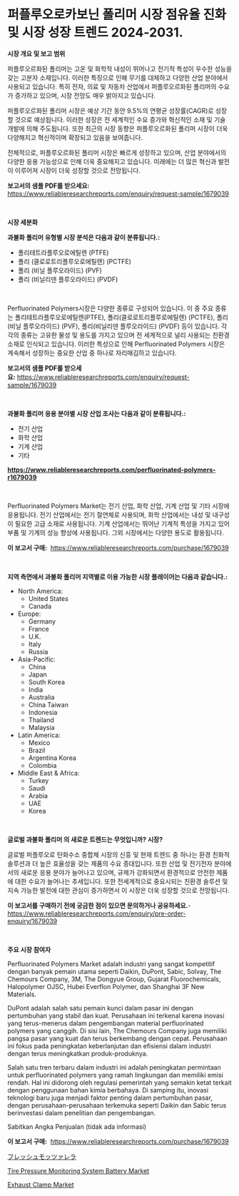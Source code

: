 <p><h1>퍼플루오로카보닌 폴리머 시장 점유율 진화 및 시장 성장 트렌드 2024-2031.</h1></p><p><strong>시장 개요 및 보고 범위</strong></p>
<p><p>퍼플루오르화된 폴리머는 고온 및 화학적 내성이 뛰어나고 전기적 특성이 우수한 성능을 갖는 고분자 소재입니다. 이러한 특징으로 인해 무기를 대체하고 다양한 산업 분야에서 사용되고 있습니다. 특히 전자, 의료 및 자동차 산업에서 퍼플루오르화된 폴리머의 수요가 증가하고 있으며, 시장 전망도 매우 밝아지고 있습니다.</p><p>퍼플루오르화된 폴리머 시장은 예상 기간 동안 9.5%의 연평균 성장률(CAGR)로 성장할 것으로 예상됩니다. 이러한 성장은 전 세계적인 수요 증가와 혁신적인 소재 및 기술 개발에 의해 주도됩니다. 또한 최근의 시장 동향은 퍼플루오르화된 폴리머 시장이 더욱 다양해지고 혁신적이며 확장되고 있음을 보여줍니다.</p><p>전체적으로, 퍼플루오르화된 폴리머 시장은 빠르게 성장하고 있으며, 산업 분야에서의 다양한 응용 가능성으로 인해 더욱 중요해지고 있습니다. 미래에는 더 많은 혁신과 발전이 이루어져 시장이 더욱 성장할 것으로 전망됩니다.</p></p>
<p><strong>보고서의 샘플 PDF를 받으세요:</strong> <a href="https://www.reliableresearchreports.com/enquiry/request-sample/1679039">https://www.reliableresearchreports.com/enquiry/request-sample/1679039</a></p>
<p>&nbsp;</p>
<p><strong>시장 세분화</strong></p>
<p><strong>과불화 폴리머 유형별 시장 분석은 다음과 같이 분류됩니다.:</strong></p>
<p><ul><li>폴리테트라플루오로에틸렌 (PTFE)</li><li>폴리 (클로로트리플루오로에틸렌) (PCTFE)</li><li>폴리 (비닐 플루오라이드) (PVF)</li><li>폴리 (비닐리덴 플루오라이드) (PVDF)</li></ul></p>
<p>&nbsp;</p>
<p><p>Perfluorinated Polymers시장은 다양한 종류로 구성되어 있습니다. 이 중 주요 종류는 폴리테트라플루오로에틸렌(PTFE), 폴리(클로로트리플루로에틸렌) (PCTFE), 폴리(비닐 플루오라이드) (PVF), 폴리(비닐리덴 플루오라이드) (PVDF) 등이 있습니다. 각각의 종류는 고유한 물성 및 용도를 가지고 있으며 전 세계적으로 널리 사용되는 친환경 소재로 인식되고 있습니다. 이러한 특성으로 인해 Perfluorinated Polymers 시장은 계속해서 성장하는 중요한 산업 중 하나로 자리매김하고 있습니다.</p></p>
<p><strong>보고서의 샘플 PDF를 받으세요:</strong>&nbsp;<a href="https://www.reliableresearchreports.com/enquiry/request-sample/1679039">https://www.reliableresearchreports.com/enquiry/request-sample/1679039</a></p>
<p>&nbsp;</p>
<p><strong> 과불화 폴리머 응용 분야별 시장 산업 조사는 다음과 같이 분류됩니다.:</strong></p>
<p><ul><li>전기 산업</li><li>화학 산업</li><li>기계 산업</li><li>기타</li></ul></p>
<p><strong><a href="https://www.reliableresearchreports.com/perfluorinated-polymers-r1679039">https://www.reliableresearchreports.com/perfluorinated-polymers-r1679039</a></strong></p>
<p>&nbsp;</p>
<p><p>Perfluorinated Polymers Market는 전기 산업, 화학 산업, 기계 산업 및 기타 시장에 응용됩니다. 전기 산업에서는 전기 절연체로 사용되며, 화학 산업에서는 내성 및 내구성이 필요한 고급 소재로 사용됩니다. 기계 산업에서는 뛰어난 기계적 특성을 가지고 있어 부품 및 기계의 성능 향상에 사용됩니다. 그외 시장에서는 다양한 용도로 활용됩니다.</p></p>
<p><strong>이 보고서 구매:</strong>&nbsp; <a href="https://www.reliableresearchreports.com/purchase/1679039">https://www.reliableresearchreports.com/purchase/1679039</a></p>
<p>&nbsp;</p>
<p><strong>지역 측면에서 과불화 폴리머 지역별로 이용 가능한 시장 플레이어는 다음과 같습니다.:</strong></p>
<p><ul>
    <li>
        North America:
        <ul>
            <li>United States</li>
            <li>Canada</li>
        </ul>
    </li>
    <li>
        Europe:
        <ul>
            <li>Germany</li>
            <li>France</li>
            <li>U.K.</li>
            <li>Italy</li>
            <li>Russia</li>
        </ul>
    </li>
    <li>
        Asia-Pacific:
        <ul>
            <li>China</li>
            <li>Japan</li>
            <li>South Korea</li>
            <li>India</li>
            <li>Australia</li>
            <li>China Taiwan</li>
            <li>Indonesia</li>
            <li>Thailand</li>
            <li>Malaysia</li>
        </ul>
    </li>
    <li>
        Latin America:
        <ul>
            <li>Mexico</li>
            <li>Brazil</li>
            <li>Argentina Korea</li>
            <li>Colombia</li>
        </ul>
    </li>
    <li>
        Middle East & Africa:
        <ul>
            <li>Turkey</li>
            <li>Saudi</li>
            <li>Arabia</li>
            <li>UAE</li>
            <li>Korea</li>
        </ul>
    </li>
    </ul></p>
<p>&nbsp;</p>
<p><strong>글로벌 과불화 폴리머 의 새로운 트렌드는 무엇입니까? 시장?</strong></p>
<p><p>글로벌 퍼플루오로 탄화수소 중합체 시장의 신흥 및 현재 트렌드 중 하나는 환경 친화적 솔루션과 더 높은 효율성을 갖는 제품의 수요 증대입니다. 또한 산업 및 전기전자 분야에서의 새로운 응용 분야가 늘어나고 있으며, 규제가 강화되면서 환경적으로 안전한 제품에 대한 수요가 늘어나는 추세입니다. 또한 전세계적으로 중요시되는 친환경 솔루션 및 지속 가능한 발전에 대한 관심이 증가하면서 이 시장은 더욱 성장할 것으로 전망됩니다.</p></p>
<p><strong>이 보고서를 구매하기 전에 궁금한 점이 있으면 문의하거나 공유하세요.</strong>- <a href="https://www.reliableresearchreports.com/enquiry/pre-order-enquiry/1679039">https://www.reliableresearchreports.com/enquiry/pre-order-enquiry/1679039</a></p>
<p>&nbsp;</p>
<p><strong>주요 시장 참여자</strong></p>
<p><p>Perfluorinated Polymers Market adalah industri yang sangat kompetitif dengan banyak pemain utama seperti Daikin, DuPont, Sabic, Solvay, The Chemours Company, 3M, The Dongyue Group, Gujarat Fluorochemicals, Halopolymer OJSC, Hubei Everflon Polymer, dan Shanghai 3F New Materials.</p><p>DuPont adalah salah satu pemain kunci dalam pasar ini dengan pertumbuhan yang stabil dan kuat. Perusahaan ini terkenal karena inovasi yang terus-menerus dalam pengembangan material perfluorinated polymers yang canggih. Di sisi lain, The Chemours Company juga memiliki pangsa pasar yang kuat dan terus berkembang dengan cepat. Perusahaan ini fokus pada peningkatan keberlanjutan dan efisiensi dalam industri dengan terus meningkatkan produk-produknya.</p><p>Salah satu tren terbaru dalam industri ini adalah peningkatan permintaan untuk perfluorinated polymers yang ramah lingkungan dan memiliki emisi rendah. Hal ini didorong oleh regulasi pemerintah yang semakin ketat terkait dengan penggunaan bahan kimia berbahaya. Di samping itu, inovasi teknologi baru juga menjadi faktor penting dalam pertumbuhan pasar, dengan perusahaan-perusahaan terkemuka seperti Daikin dan Sabic terus berinvestasi dalam penelitian dan pengembangan.</p><p>Sabitkan Angka Penjualan (tidak ada informasi)</p></p>
<p><strong>이 보고서 구매:</strong>&nbsp;&nbsp;<a href="https://www.reliableresearchreports.com/purchase/1679039">https://www.reliableresearchreports.com/purchase/1679039</a></p>
<p><p><a href="https://github.com/one-cool-chick/Market-Research-Report-List-1/blob/main/766916022117.md">フレッシュモッツァレラ</a></p><p><a href="https://www.linkedin.com/pulse/decoding-tire-pressure-monitoring-system-battery-market-m2ale?trackingId=sFYp7cxRheSUYa%2FI18NTeA%3D%3D">Tire Pressure Monitoring System Battery Market</a></p><p><a href="https://www.linkedin.com/pulse/exhaust-clamp-market-size-growing-forecasted-period-from-53pye?trackingId=gfDPBNDrdtObuF9EJhGCsw%3D%3D">Exhaust Clamp Market</a></p></p>